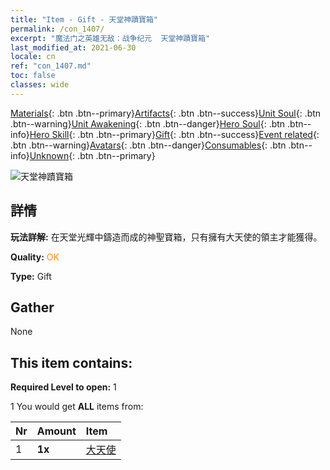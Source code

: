 ```yaml
---
title: "Item - Gift - 天堂神蹟寶箱"
permalink: /con_1407/
excerpt: "魔法门之英雄无敌：战争纪元  天堂神蹟寶箱"
last_modified_at: 2021-06-30
locale: cn
ref: "con_1407.md"
toc: false
classes: wide
---
```

 [Materials](/ItemsCN/){: .btn .btn--primary}[Artifacts](/ItemsCN/Artifacts/){: .btn .btn--success}[Unit Soul](/ItemsCN/UnitSoul/){: .btn .btn--warning}[Unit Awakening](/ItemsCN/UnitAwakening/){: .btn .btn--danger}[Hero Soul](/ItemsCN/HeroSoul/){: .btn .btn--info}[Hero Skill](/ItemsCN/HeroSkill/){: .btn .btn--primary}[Gift](/ItemsCN/Gift/){: .btn .btn--success}[Event related](/ItemsCN/Events/){: .btn .btn--warning}[Avatars](/ItemsCN/Avatars/){: .btn .btn--danger}[Consumables](/ItemsCN/Consumables/){: .btn .btn--info}[Unknown](/ItemsCN/Unknown/){: .btn .btn--primary}

 ![天堂神蹟寶箱](/images/t/i_907021.png)

## 詳情
 **玩法詳解:** 在天堂光輝中鑄造而成的神聖寶箱，只有擁有大天使的領主才能獲得。

 **Quality:** <span style="color: #FF8C00">OK</span>

 **Type:** Gift

## Gather

  None

## This item contains:

 **Required Level to open:** 1

 1 You would get **ALL** items  from:

  | Nr | Amount |     Item    |
  |:---|:-------|:------------|
  | 1 |  **1x** | [大天使](/cn/Items/unt_196/) |  | 
